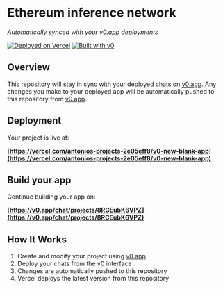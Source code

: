 # Ethereum inference network

*Automatically synced with your [v0.app](https://v0.app) deployments*

[![Deployed on Vercel](https://img.shields.io/badge/Deployed%20on-Vercel-black?style=for-the-badge&logo=vercel)](https://vercel.com/antonios-projects-2e05eff8/v0-new-blank-app)
[![Built with v0](https://img.shields.io/badge/Built%20with-v0.app-black?style=for-the-badge)](https://v0.app/chat/projects/8RCEubK6VPZ)

## Overview

This repository will stay in sync with your deployed chats on [v0.app](https://v0.app).
Any changes you make to your deployed app will be automatically pushed to this repository from [v0.app](https://v0.app).

## Deployment

Your project is live at:

**[https://vercel.com/antonios-projects-2e05eff8/v0-new-blank-app](https://vercel.com/antonios-projects-2e05eff8/v0-new-blank-app)**

## Build your app

Continue building your app on:

**[https://v0.app/chat/projects/8RCEubK6VPZ](https://v0.app/chat/projects/8RCEubK6VPZ)**

## How It Works

1. Create and modify your project using [v0.app](https://v0.app)
2. Deploy your chats from the v0 interface
3. Changes are automatically pushed to this repository
4. Vercel deploys the latest version from this repository